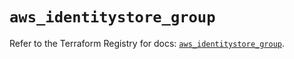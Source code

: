 # `aws_identitystore_group`

Refer to the Terraform Registry for docs: [`aws_identitystore_group`](https://registry.terraform.io/providers/hashicorp/aws/4.67.0/docs/resources/identitystore_group).

